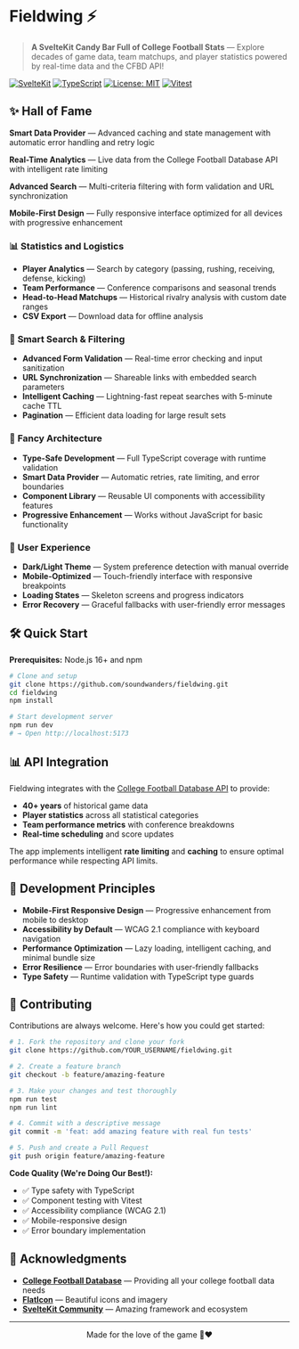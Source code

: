 # Fieldwing ⚡

> **A SvelteKit Candy Bar Full of College Football Stats** — Explore decades of game data, team matchups, and player statistics powered by real-time data and the CFBD API!

[![SvelteKit](https://img.shields.io/badge/SvelteKit-FF3E00?style=flat&logo=svelte&logoColor=white)](https://kit.svelte.dev/)
[![TypeScript](https://img.shields.io/badge/TypeScript-007ACC?style=flat&logo=typescript&logoColor=white)](https://www.typescriptlang.org/)
[![License: MIT](https://img.shields.io/badge/License-MIT-yellow.svg)](https://opensource.org/licenses/MIT)
[![Vitest](https://img.shields.io/badge/Vitest-6E9F18?style=flat&logo=vitest&logoColor=white)](https://vitest.dev/)

## ✨ Hall of Fame

**Smart Data Provider** — Advanced caching and state management with automatic error handling and retry logic

**Real-Time Analytics** — Live data from the College Football Database API with intelligent rate limiting

**Advanced Search** — Multi-criteria filtering with form validation and URL synchronization

**Mobile-First Design** — Fully responsive interface optimized for all devices with progressive enhancement

### 📊 **Statistics and Logistics**
- **Player Analytics** — Search by category (passing, rushing, receiving, defense, kicking)
- **Team Performance** — Conference comparisons and seasonal trends
- **Head-to-Head Matchups** — Historical rivalry analysis with custom date ranges
- **CSV Export** — Download data for offline analysis

### 🎯 **Smart Search & Filtering**
- **Advanced Form Validation** — Real-time error checking and input sanitization  
- **URL Synchronization** — Shareable links with embedded search parameters
- **Intelligent Caching** — Lightning-fast repeat searches with 5-minute cache TTL
- **Pagination** — Efficient data loading for large result sets

### 👷 **Fancy Architecture**
- **Type-Safe Development** — Full TypeScript coverage with runtime validation
- **Smart Data Provider** — Automatic retries, rate limiting, and error boundaries
- **Component Library** — Reusable UI components with accessibility features
- **Progressive Enhancement** — Works without JavaScript for basic functionality

### 🎨 **User Experience**
- **Dark/Light Theme** — System preference detection with manual override
- **Mobile-Optimized** — Touch-friendly interface with responsive breakpoints
- **Loading States** — Skeleton screens and progress indicators
- **Error Recovery** — Graceful fallbacks with user-friendly error messages

## 🛠️ Quick Start

**Prerequisites:** Node.js 16+ and npm

```bash
# Clone and setup
git clone https://github.com/soundwanders/fieldwing.git
cd fieldwing
npm install

# Start development server
npm run dev
# → Open http://localhost:5173
```

## 📊 **API Integration**

Fieldwing integrates with the [College Football Database API](https://collegefootballdata.com/) to provide:

- **40+ years** of historical game data
- **Player statistics** across all statistical categories  
- **Team performance metrics** with conference breakdowns
- **Real-time scheduling** and score updates

The app implements intelligent **rate limiting** and **caching** to ensure optimal performance while respecting API limits.

## 🎯 **Development Principles**

- **Mobile-First Responsive Design** — Progressive enhancement from mobile to desktop
- **Accessibility by Default** — WCAG 2.1 compliance with keyboard navigation
- **Performance Optimization** — Lazy loading, intelligent caching, and minimal bundle size
- **Error Resilience** — Error boundaries with user-friendly fallbacks
- **Type Safety** — Runtime validation with TypeScript type guards

## 🤝 **Contributing**

Contributions are always welcome. Here's how you could get started:

```bash
# 1. Fork the repository and clone your fork
git clone https://github.com/YOUR_USERNAME/fieldwing.git

# 2. Create a feature branch
git checkout -b feature/amazing-feature

# 3. Make your changes and test thoroughly
npm run test
npm run lint

# 4. Commit with a descriptive message
git commit -m 'feat: add amazing feature with real fun tests'

# 5. Push and create a Pull Request
git push origin feature/amazing-feature
```

**Code Quality (We're Doing Our Best!):**
- ✅ Type safety with TypeScript
- ✅ Component testing with Vitest  
- ✅ Accessibility compliance (WCAG 2.1)
- ✅ Mobile-responsive design
- ✅ Error boundary implementation

## 🙏 **Acknowledgments**

- **[College Football Database](https://collegefootballdata.com/)** — Providing all your college football data needs
- **[FlatIcon](https://www.flaticon.com/)** — Beautiful icons and imagery  
- **[SvelteKit Community](https://kit.svelte.dev/)** — Amazing framework and ecosystem

---

<div align="center">
Made for the love of the game 🏈❤️ 
</div>
